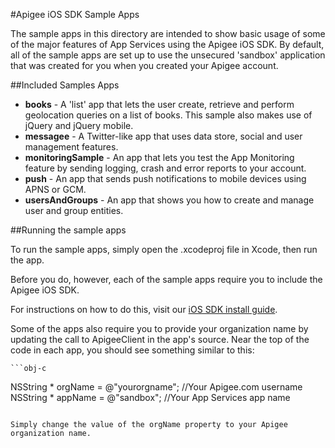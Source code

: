 #Apigee iOS SDK Sample Apps

The sample apps in this directory are intended to show basic usage of some of the major features of App Services using the Apigee iOS SDK. By default, all of the sample apps are set up to use the unsecured 'sandbox' application that was created for you when you created your Apigee account.

##Included Samples Apps

* **books** - A 'list' app that lets the user create, retrieve and perform geolocation queries on a list of books. This sample also makes use of jQuery and jQuery mobile.
* **messagee** - A Twitter-like app that uses data store, social and user management features.
* **monitoringSample** - An app that lets you test the App Monitoring feature by sending logging, crash and error reports to your account.
* **push** - An app that sends push notifications to mobile devices using APNS or GCM.
* **usersAndGroups** - An app that shows you how to create and manage user and group entities.

##Running the sample apps

To run the sample apps, simply open the .xcodeproj file in Xcode, then run the app.

Before you do, however, each of the sample apps require you to include the Apigee iOS SDK.

For instructions on how to do this, visit our [iOS SDK install guide](http://apigee.com/docs/app-services/content/installing-apigee-sdk-ios). 

Some of the apps also require you to provide your organization name by updating the call to ApigeeClient in the app's source. Near the top of the code in each app, you should see something similar to this:

	```obj-c
NSString * orgName = @"yourorgname"; //Your Apigee.com username
NSString * appName = @"sandbox"; //Your App Services app name
```

Simply change the value of the orgName property to your Apigee organization name.